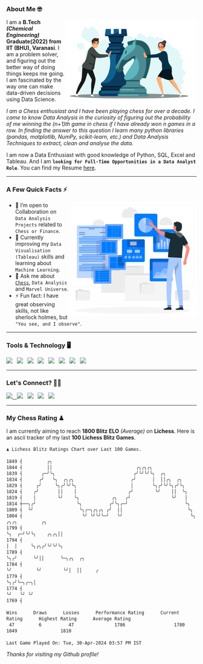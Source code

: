### About Me 🤓
<img align="right" alt="Coding" width="350" src="https://github.com/Laxman-Lakhan/Laxman-Lakhan/blob/master/Assets/Chess_Vector.jpg">   

I am a **B.Tech** _**(Chemical Engineering)**_ **Graduate(2022) from IIT (BHU), Varanasi**. I am a problem solver, and figuring out the better way of doing things keeps me going. I am fascinated by the way one can make data-driven decisions using Data Science. 

_I am a Chess enthusiast and I have been playing chess for over a decade. I came to know Data Analysis in the curiosity of figuring out the probability of me winning the (n+1)th game in chess if I have already won n games in a row. In finding the answer to this question I learn many python libraries (pandas, matplotlib, NumPy, scikit-learn, etc.) and Data Analysis Techniques to extract, clean and analyse the data._

I am now a Data Enthusiast with good knowledge of Python, SQL, Excel and Tableau. And I am **`looking for Full-Time Opportunities in a Data Analyst Role`**. You can find my Resume
 [here](https://drive.google.com/file/d/1UIOoogRLj5eGQFQBkuvMmTISZVdl2Ok7/view?usp=sharing).


---

### A Few Quick Facts ⚡️
<img align="right" alt="Coding" width="340" src="https://github.com/Laxman-Lakhan/Laxman-Lakhan/blob/master/Assets/Data_Vector.jpg">   

- 🤝 I’m open to Collaboration on `Data Analysis Projects` related to `Chess or Finance`.
- 📖 Currently improving my `Data Visualisation (Tableau)` skills and learning about `Machine Learning`.
- 💬 Ask me about [`Chess`](https://lichess.org/@/YourKingIsInDanger), `Data Analysis` and `Marvel Universe`.
- ⚡️ Fun fact: I have great observing skills, not like sherlock holmes, but `"You see, and I observe"`.

---
### Tools & Technology 🖥

<img src="https://img.shields.io/badge/Python-white?logo=Python&logoColor=ColorName&style=ShieldStyle" /> &nbsp;
<img src="https://img.shields.io/badge/MySQL-white?logo=MySQL&logoColor=ColorName&style=ShieldStyle" /> &nbsp;
<img src="https://img.shields.io/badge/Tableau-white?logo=Tableau&logoColor=ColorName&style=ShieldStyle" /> &nbsp;
<img src="https://img.shields.io/badge/Excel-white?logo=Microsoft+Excel&logoColor=196F3D&style=ShieldStyle" /> &nbsp;
<img src="https://img.shields.io/badge/Jupyter-white?logo=Jupyter&logoColor=ColorName&style=ShieldStyle" /> &nbsp;
<img src="https://img.shields.io/badge/pandas-white?logo=Pandas&logoColor=000080&style=ShieldStyle" /> &nbsp;
<img src="https://img.shields.io/badge/numpy-white?logo=Numpy&logoColor=85C1E9&style=ShieldStyle" /> &nbsp;
<img src="https://img.shields.io/badge/scikit learn-white?logo=Scikit+Learn&logoColor=ColorName&style=ShieldStyle" /> &nbsp;



---

### Let's Connect? 🫳🏻

<a href="mailto:laxmansingh.lakhan@gmail.com"> <img src="https://img.icons8.com/fluent/48/000000/gmail.png" width="3.5%"/> &nbsp;
[<img src="https://img.icons8.com/color/48/000000/linkedin.png" width="3.5%"/>](https://www.linkedin.com/in/laxman-lakhan/)  &nbsp;
[<img src="https://img.icons8.com/fluent/48/000000/facebook-new.png" width="3.5%"/>](https://www.facebook.com/s.laxmanlakhan/)  &nbsp;
[<img src="https://img.icons8.com/fluent/48/000000/instagram-new.png" width="3.5%"/>](https://www.instagram.com/laxman.lakhan/)  &nbsp;
[<img src="https://img.icons8.com/color/48/000000/twitter.png" width="3.5%"/>](https://twitter.com/laxman__lakhan)  &nbsp;

 ---
  
### My Chess Rating ♟
  
I am currently aiming to reach **1800 Blitz ELO** *(Average)* on **Lichess**. Here is an ascii tracker of my last **100 Lichess Blitz Games**.

  ```
  ♟︎ 𝙻𝚒𝚌𝚑𝚎𝚜𝚜 𝙱𝚕𝚒𝚝𝚣 𝚁𝚊𝚝𝚒𝚗𝚐𝚜 𝙲𝚑𝚊𝚛𝚝 𝚘𝚟𝚎𝚛 𝙻𝚊𝚜𝚝 𝟷00 𝙶𝚊𝚖𝚎𝚜.
  
1849 ┤         ╭╮
1844 ┤         ││                               ╭╮╭╮╭╮
1839 ┤       ╭─╯╰╮                             ╭╯╰╯╰╯╰╮  ╭╮
1834 ┤      ╭╯   ╰╮  ╭╮╭╮                     ╭╯      │  ││╭╮  ╭╮
1829 ┤     ╭╯     ╰╮╭╯╰╯╰╮                    │       ╰╮╭╯╰╯╰╮╭╯╰╮
1824 ┤    ╭╯       ││    │                   ╭╯        ╰╯    ││  ╰╮
1819 ┤    │        ╰╯    ╰╮            ╭╮   ╭╯               ╰╯   │
1814 ┼──╮╭╯               ╰╮          ╭╯╰╮╭─╯                     ╰╮
1809 ┤  ╰╯                 ╰╮╭─╮╭╮╭╮ ╭╯  ││                        ╰╮
1804 ┤                      ╰╯ ╰╯╰╯╰─╯   ╰╯                         ╰╮     ╭╮╭╮         ╭╮
1799 ┤                                                               ╰╮  ╭─╯╰╯╰╮    ╭╮╭╮││
1794 ┤                                                                │  │     ╰╮╭╮╭╯╰╯╰╯╰╮
1789 ┤                                                                ╰╮╭╯      ╰╯││      ╰─╮╭╮  ╭╮
1784 ┤                                                                 ╰╯         ╰╯        ╰╯│  ││     ╭
1779 ┤                                                                                        ╰╮╭╯╰─╮╭─╮│
1774 ┤                                                                                         ╰╯   ╰╯ ╰╯
1769 ┤ 

Wins      Draws      Losses      Performance Rating      Current Rating      Highest Rating      Average Rating
   47         6          47               1786                  1780                1849                1810     

Last Game Played On: Tue, 30-Apr-2024 03:57 PM IST
  ```
  
  
*Thanks for visiting my Github profile!*
